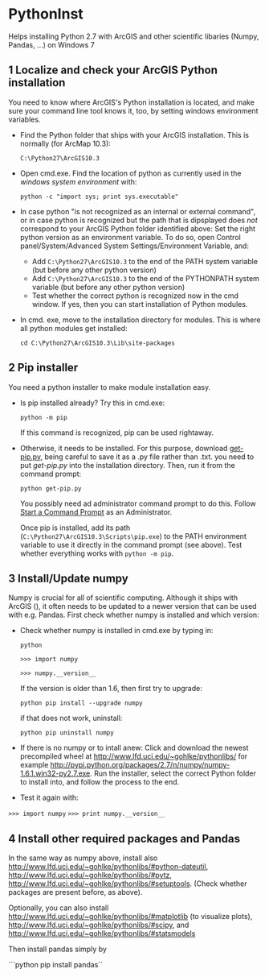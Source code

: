 # PythonInst
Helps installing Python 2.7 with ArcGIS and other scientific libaries (Numpy, Pandas, ...) on Windows 7


## 1 Localize and check your ArcGIS Python installation
You need to know where ArcGIS's Python installation is located, and make sure your command line tool knows it, too, by setting windows environment variables.

- Find the Python folder that ships with your ArcGIS installation. This is normally (for ArcMap 10.3):

    ```C:\Python27\ArcGIS10.3 ```

- Open  cmd.exe. Find the location of python as currently used in the *windows system environment* with: 

    ```python -c "import sys; print sys.executable"```

- In case python "is not recognized as an internal or external command", or in case python is recognized but the path that is dipsplayed does *not* correspond to your ArcGIS Python folder identified above: Set the right python version as an environment variable. To do so, open Control panel/System/Advanced System Settings/Environment Variable, and:     
    - Add ```C:\Python27\ArcGIS10.3``` to the end of the PATH system variable (but before any other python version)
    - Add ```C:\Python27\ArcGIS10.3``` to the end of the PYTHONPATH system variable (but before any other python version)
    - Test whether the correct python is recognized now in the cmd window. If yes, then you can start installation of Python modules.

- In cmd. exe, move to the installation directory for modules. This is where all python modules get installed:

   ```cd C:\Python27\ArcGIS10.3\Lib\site-packages```    

## 2 Pip installer
You need a python installer to make module installation easy.

- Is pip installed already? Try this in cmd.exe:

    ```python -m pip```    
    
    If this command is recognized, pip can be used rightaway. 
    
- Otherwise, it needs to be installed. For this purpose, download [get-pip.py](https://bootstrap.pypa.io/get-pip.py), being careful to save it as a .py file rather than .txt. you need to put *get-pip.py* into the installation directory. Then, run it from the command prompt:

   ```python get-pip.py```
   
   You possibly need ad administrator command prompt to do this. Follow [Start a Command Prompt](http://technet.microsoft.com/en-us/library/cc947813(v=ws.10).aspx) as an Administrator. 
   
   Once pip is installed, add its path (```C:\Python27\ArcGIS10.3\Scripts\pip.exe```) to the PATH environment variable to use it directly in the command prompt (see above). Test whether everything works  with ```python -m pip```.
 
## 3 Install/Update numpy
Numpy is crucial for all of scientific computing. Although it ships with ArcGIS (), it often needs to be updated to a newer version that can be used with e.g. Pandas. First check whether numpy is installed and which version:

- Check whether numpy is installed in cmd.exe by typing in:

   ```python``` 

   ```>>> import numpy```

   ```>>> numpy.__version__```

   If the version is older than 1.6, then first try to upgrade:
   
   ```python pip install --upgrade numpy```
   
   if that does not work, uninstall:
   
   ```python pip uninstall numpy```
   
- If there is no numpy or to intall anew: Click and download the newest precompiled wheel at http://www.lfd.uci.edu/~gohlke/pythonlibs/
    for example http://pypi.python.org/packages/2.7/n/numpy/numpy-1.6.1.win32-py2.7.exe. Run the installer, select the correct Python folder to install into, and follow the process to the end.

- Test it again with:

```>>> import numpy```
```>>> print numpy.__version__```
    
## 4 Install other required packages and Pandas

In the same way as numpy above, install also http://www.lfd.uci.edu/~gohlke/pythonlibs/#python-dateutil, http://www.lfd.uci.edu/~gohlke/pythonlibs/#pytz, http://www.lfd.uci.edu/~gohlke/pythonlibs/#setuptools. (Check whether packages are present before, as above).

Optionally, you can also install http://www.lfd.uci.edu/~gohlke/pythonlibs/#matplotlib (to visualize plots), http://www.lfd.uci.edu/~gohlke/pythonlibs/#scipy, and http://www.lfd.uci.edu/~gohlke/pythonlibs/#statsmodels

Then install pandas simply by

```python pip install pandas``



    
   
   
   


